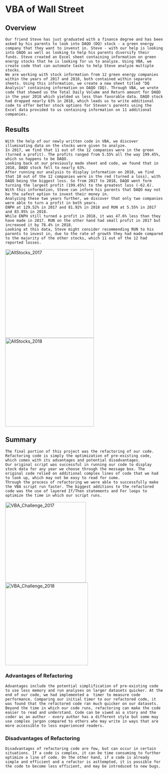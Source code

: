 # VBA of Wall Street

## Overview
    Our friend Steve has just graduated with a finance degree and has been asked by his parents to look into DAQO (DQ) stock - a green energy company that they want to invenst in. Steve - with our help is looking into DAQO as well as looking to help his parents diversify their funds. Steve created an Excel sheet containing information on green energy stocks that he is looking for us to analyze. Using VBA, we create code that can automate tasks to help Steve analyze multiple stocks. 
    We are working with stock information from 12 green energy companies within the years of 2017 and 2018, both contained within separate sheets. Using this information, we create a new sheet titled "DQ Analysis" containing information on DAQO (DQ). Through VBA, we wrote code that showed us the Total Daily Volume and Return amount for DAQO in the year 2018 which yielded us less than favorable data. DAQO stock had dropped nearly 63% in 2018, which leads us to write additional code to offer better stock options for Steven's parents using the Excel data provided to us containing information on 11 additional companies. 

## Results
    With the help of our newly written code in VBA, we discover illuminating data on the stocks were given to analyze.
    In 2017, we find that 11 out of the 12 companies were in the green (turned a profit). The profits ranged from 5.55% all the way 199.45%, which so happens to be DAQO.
    Looking back at our previously made sheet and code, we found that in 2018, DAQO stock fell to nearly 63%.
    After running our analysis to display information on 2018, we find that 10 out of the 12 companies were in the red (turned a loss), with DAQO being the biggest loss. So from 2017 to 2018, DAQO went form turning the largest profit (199.45%) to the greatest loss (-62.6).
    With this information, Steve can inform his parents that DAQO may not be the safest option to invest their money in.
    Analyzing these two years further, we discover that only two companies were able to turn a profit in both years.
    ENPH at 129.52% in 2017 and 81.92% in 2018 and RUN at 5.55% in 2017 and 83.95% in 2018.
    While ENPH still turned a profit in 2018, it was 47.6% less than they have made in 2017. RUN on the other hand had small profit in 2017 but increased it by 78.4% in 2018.
    Looking at this data, Steve might consider recommending RUN to his parents to invest in, due to the rate of growth they had made compared to the majority of the other stocks, which 11 out of the 12 had reported losses.
<img width="282" alt="AllStocks_2017" src="https://user-images.githubusercontent.com/95504135/148285015-95f1129f-9401-4a40-8633-a84a858fed4a.png">
<img width="282" alt="AllStocks_2018" src="https://user-images.githubusercontent.com/95504135/148285024-032eaebb-c8e7-4b5d-9f74-7630db8f0b55.png">

## Summary
    The final portion of this project was the refactoring of our code. Refactoring code is simply the optimization of pre-existing code, which comes with its advantages and potential disadvantages.
    Our original script was successful in running our code to display stock data for any year we choose through the message box. The original code relied on additional complex lines of code that we had to look up, which may not be easy to read for some.
    Through the process of refactoring we were able to successfully make the VBA script run faster. The biggest additions to the refactored code was the use of layered If/Then statements and For loops to optimize the time in which our script runs.
<img width="256" alt="VBA_Challenge_2017" src="https://user-images.githubusercontent.com/95504135/148285054-19cb2ccb-2958-46e1-b600-56cd7509aa4e.png">
<img width="263" alt="VBA_Challenge_2018" src="https://user-images.githubusercontent.com/95504135/148285078-8a4b3a32-3886-44e6-b890-521250a7091a.png">

### Advantages of Refactoring    
    Advantages include the potential simplification of pre-existing code to use less memory and run analyses on larger datasets quicker. At the end of our code, we had implemented a  timer to measure code performance. Comparing our initial timer to our refactored code, it was found that the refactored code ran much quicker on our datasets. Beyond the time in which our code runs, refactoring can make the code easier to read and understand. Code can be viwed as a story and the coder as an author - every author has a different style but some may use complex jargon compared to others who may write in ways that are more accessible to less experienced readers.
### Disadvantages of Refactoring    
    Disadvantages of refactoring code are few, but can occur in certain situations. If a code is complex, it can be time consuming to further optimize a line of code. On the other hand, if a code is already simple and efficient and a refactor is asttempted, it is possible for the code to become less efficient, and may be introduced to new bugs.


    
